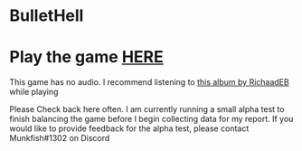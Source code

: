 # BulletHell

# Play the game [HERE](https://elliotmoffatt.github.io/BulletHell/)

This game has no audio. I recommend listening to [this album by RichaadEB](https://youtu.be/QvHoh0T5W7Y) while playing

Please Check back here often. I am currently running a small alpha test to finish balancing the game before I begin collecting data for my report. If you would like to provide feedback for the alpha test, please contact Munkfish#1302 on Discord
